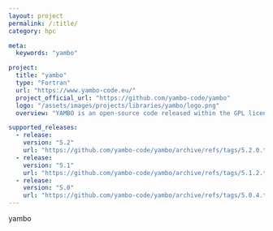 ```yaml
---
layout: project
permalink: /:title/
category: hpc

meta:
  keywords: "yambo"

project:
  title: "yambo"
  type: "Fortran"
  url: "https://www.yambo-code.eu/"
  project_official_url: "https://github.com/yambo-code/yambo"
  logo: "/assets/images/projects/libraries/yambo/logo.png"
  overview: "YAMBO is an open-source code released within the GPL licence implementing first-principles methods based on Green’s function theory to describe excited-state properties of realistic materials.These methods include the GW approximation, the Bethe-Salpeter equation (BSE), electron-phonon interaction and non-equilibrium Green’s function theory (NEGF)."

supported_releases:
  - release:
    version: "5.2"
    url: "https://github.com/yambo-code/yambo/archive/refs/tags/5.2.0.tar.gz"
  - release:
    version: "5.1"
    url: "https://github.com/yambo-code/yambo/archive/refs/tags/5.1.2.tar.gz"
  - release:
    version: "5.0"
    url: "https://github.com/yambo-code/yambo/archive/refs/tags/5.0.4.tar.gz"
---
```


<p>yambo</p>
